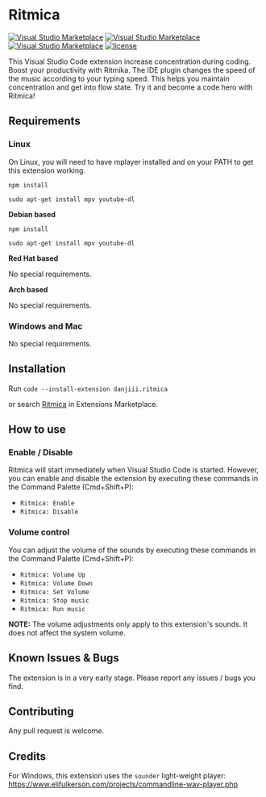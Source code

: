 # Ritmica

[![Visual Studio Marketplace](https://img.shields.io/vscode-marketplace/v/danjiii.ritmica.svg)](https://marketplace.visualstudio.com/items?itemName=danjiii.ritmica)
[![Visual Studio Marketplace](https://img.shields.io/vscode-marketplace/d/danjiii.ritmica.svg)](https://marketplace.visualstudio.com/items?itemName=danjiii.ritmica)
[![Visual Studio Marketplace](https://img.shields.io/vscode-marketplace/r/danjiii.ritmica.svg)](https://marketplace.visualstudio.com/items?itemName=danjiii.ritmica)
[![license](https://img.shields.io/github/license/mashape/apistatus.svg)](https://github.com/jengjeng/aural-coding-vscode/blob/master/LICENSE)

This Visual Studio Code extension increase concentration during coding. Boost your productivity with Ritmika. The IDE plugin changes the speed of the music according to your typing speed. This helps you maintain concentration and get into flow state. Try it and become a code hero with Ritmica!

## Requirements

### Linux

On Linux, you will need to have mplayer installed and on your PATH to get this extension working.

```npm install ```

```sudo apt-get install mpv youtube-dl```

**Debian based**

```npm install ```

```sudo apt-get install mpv youtube-dl```

**Red Hat based**

No special requirements.

**Arch based**

No special requirements.

### Windows and Mac

No special requirements.

## Installation

Run `code --install-extension danjiii.ritmica`

or search [Ritmica](https://marketplace.visualstudio.com/items?itemName=danjiii.ritmica) in Extensions Marketplace.

## How to use

### Enable / Disable

Ritmica will start immediately when Visual Studio Code is started. However, you can enable and disable the extension by executing these commands in the Command Palette (Cmd+Shift+P):

- `Ritmica: Enable`
- `Ritmica: Disable`

### Volume control

You can adjust the volume of the sounds by executing these commands in the Command Palette (Cmd+Shift+P):

- `Ritmica: Volume Up`
- `Ritmica: Volume Down`
- `Ritmica: Set Volume`
- `Ritmica: Stop music`
- `Ritmica: Run music`

**NOTE:** The volume adjustments only apply to this extension's sounds. It does not affect the system volume.

## Known Issues & Bugs

The extension is in a very early stage. Please report any issues / bugs you find.

## Contributing

Any pull request is welcome.

## Credits

For Windows, this extension uses the `sounder` light-weight player:
<https://www.elifulkerson.com/projects/commandline-wav-player.php>
